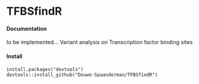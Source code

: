 # TFBSfindR
#### Documentation
to be implemented... 
Variant analysis on Transcription factor binding sites

#### Install
```{r}
install.packages("devtools")
devtools::install_github("Douwe-Spaanderman/TFBSfindR")
```
